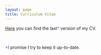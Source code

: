 ```yaml
---
layout: page
title: Curriculum Vitae
---
```

<p><a href="{{ site.baseurl }}public/assets/lcpiqueras-en.pdf">Here</a> you can find the last<span style="color:SlateBlue;">*</span> version of my CV.</p>
<br>
<p><span style="color:SlateBlue;">*</span>I promise I try to keep it up-to-date.</p>